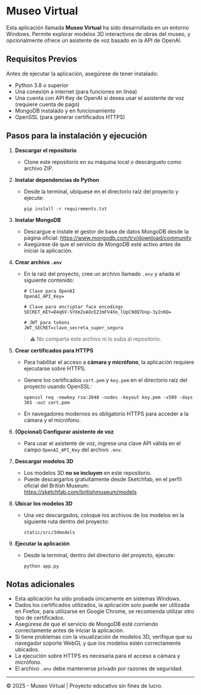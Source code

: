 # Museo Virtual

Esta aplicación llamada **Museo Virtual** ha sido desarrollada en un entorno Windows. Permite explorar modelos 3D interactivos de obras del museo, y opcionalmente ofrece un asistente de voz basado en la API de OpenAI.

## Requisitos Previos

Antes de ejecutar la aplicación, asegúrese de tener instalado:

- Python 3.8 o superior
- Una conexión a internet (para funciones en línea)
- Una cuenta con API Key de OpenAI si desea usar el asistente de voz (requiere cuenta de pago)
- MongoDB instalado y en funcionamiento
- OpenSSL (para generar certificados HTTPS)

## Pasos para la instalación y ejecución

1. **Descargar el repositorio**
   - Clone este repositorio en su máquina local o descárguelo como archivo ZIP.

2. **Instalar dependencias de Python**
   - Desde la terminal, ubíquese en el directorio raíz del proyecto y ejecute:
     ```
     pip install -r requirements.txt
     ```

3. **Instalar MongoDB**
   - Descargue e instale el gestor de base de datos MongoDB desde la página oficial:
     https://www.mongodb.com/try/download/community
   - Asegúrese de que el servicio de MongoDB esté activo antes de iniciar la aplicación.

4. **Crear archivo `.env`**
   - En la raíz del proyecto, cree un archivo llamado `.env` y añada el siguiente contenido:

     ```
     # Clave para OpenAI
     OpenAI_API_Key=

     # Clave para encriptar face encodings
     SECRET_KEY=D4q6V-SYXmZxAOcEZJmFV4Xo_lUpC9dQ7Uop-3y2n6Q=

     # JWT para tokens
     JWT_SECRET=clave_secreta_super_segura
     ```

   > ⚠️ No comparta este archivo ni lo suba al repositorio.

5. **Crear certificados para HTTPS**
   - Para habilitar el acceso a **cámara y micrófono**, la aplicación requiere ejecutarse sobre HTTPS.
   - Genere los certificados `cert.pem` y `key.pem` en el directorio raíz del proyecto usando OpenSSL:

     ```
     openssl req -newkey rsa:2048 -nodes -keyout key.pem -x509 -days 365 -out cert.pem
     ```

   - En navegadores modernos es obligatorio HTTPS para acceder a la cámara y el micrófono.

6. **(Opcional) Configurar asistente de voz**
   - Para usar el asistente de voz, ingrese una clave API válida en el campo `OpenAI_API_Key` del archivo `.env`.

7. **Descargar modelos 3D**
   - Los modelos 3D **no se incluyen** en este repositorio.
   - Puede descargarlos gratuitamente desde Sketchfab, en el perfil oficial del British Museum:
     https://sketchfab.com/britishmuseum/models

8. **Ubicar los modelos 3D**
   - Una vez descargados, coloque los archivos de los modelos en la siguiente ruta dentro del proyecto:
     ```
     static/src/3dmodels
     ```

9. **Ejecutar la aplicación**
   - Desde la terminal, dentro del directorio del proyecto, ejecute:
     ```
     python app.py
     ```

## Notas adicionales

- Esta aplicación ha sido probada únicamente en sistemas Windows.
- Dados los certificados utilizados, la aplicación solo puede ser utilizada en Firefox, para utilizarse en Google Chrome, se recomienda utilizar otro tipo de certificados.
- Asegúrese de que el servicio de MongoDB esté corriendo correctamente antes de iniciar la aplicación.
- Si tiene problemas con la visualización de modelos 3D, verifique que su navegador soporte WebGL y que los modelos estén correctamente ubicados.
- La ejecución sobre HTTPS es necesaria para el acceso a cámara y micrófono.
- El archivo `.env` debe mantenerse privado por razones de seguridad.

---

© 2025 - Museo Virtual | Proyecto educativo sin fines de lucro.
